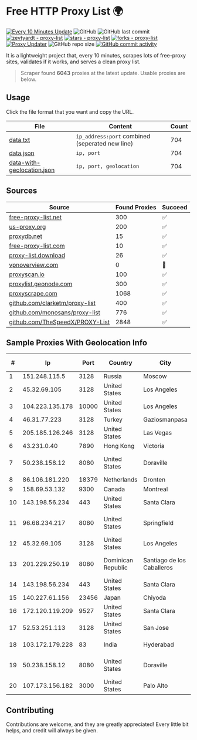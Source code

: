 
# Free HTTP Proxy List 🌍

[![Every 10 Minutes Update](https://github.com/mertguvencli/http-proxy-list/actions/workflows/main.yml/badge.svg?branch=main)](https://github.com/mertguvencli/http-proxy-list/actions/workflows/main.yml)
![GitHub](https://img.shields.io/github/license/mertguvencli/http-proxy-list)
![GitHub last commit](https://img.shields.io/github/last-commit/mertguvencli/http-proxy-list)
[![zevtyardt - proxy-list](https://img.shields.io/static/v1?label=zevtyardt&message=proxy-list&color=blue&logo=github)](https://github.com/zevtyardt/proxy-list "Go to GitHub repo")
[![stars - proxy-list](https://img.shields.io/github/stars/zevtyardt/proxy-list?style=social)](https://github.com/zevtyardt/proxy-list)
[![forks - proxy-list](https://img.shields.io/github/forks/zevtyardt/proxy-list?style=social)](https://github.com/zevtyardt/proxy-list)
[![Proxy Updater](https://github.com/zevtyardt/proxy-list/workflows/Proxy%20Updater/badge.svg)](https://github.com/zevtyardt/proxy-list/actions?query=workflow:"Proxy+Updater")
![GitHub repo size](https://img.shields.io/github/repo-size/zevtyardt/proxy-list)
[![GitHub commit activity](https://img.shields.io/github/commit-activity/m/zevtyardt/proxy-list?logo=commits)](https://github.com/zevtyardt/proxy-list/commits/main)

It is a lightweight project that, every 10 minutes, scrapes lots of free-proxy sites, validates if it works, and serves a clean proxy list.

> Scraper found **6043** proxies at the latest update. Usable proxies are below.

## Usage

Click the file format that you want and copy the URL.

|File|Content|Count|
|----|-------|-----|
|[data.txt](https://raw.githubusercontent.com/mertguvencli/http-proxy-list/main/proxy-list/data.txt)|`ip_address:port` combined (seperated new line)|704|
|[data.json](https://raw.githubusercontent.com/mertguvencli/http-proxy-list/main/proxy-list/data.json)|`ip, port`|704|
|[data-with-geolocation.json](https://raw.githubusercontent.com/mertguvencli/http-proxy-list/main/proxy-list/data-with-geolocation.json)|`ip, port, geolocation`|704|

## Sources

|Source|Found Proxies|Succeed|
|------|-------------|-------|
|[free-proxy-list.net](https://free-proxy-list.net)|300|✅|
|[us-proxy.org](https://www.us-proxy.org)|200|✅|
|[proxydb.net](http://proxydb.net)|15|✅|
|[free-proxy-list.com](https://free-proxy-list.com/?page=&port=&type%5B%5D=http&type%5B%5D=https&up_time=0&search=Search)|10|✅|
|[proxy-list.download](https://www.proxy-list.download/HTTP)|26|✅|
|[vpnoverview.com](https://vpnoverview.com/privacy/anonymous-browsing/free-proxy-servers)|0|🚫|
|[proxyscan.io](https://www.proxyscan.io)|100|✅|
|[proxylist.geonode.com](https://proxylist.geonode.com/api/proxy-list?limit=300&page=1&sort_by=lastChecked&sort_type=desc&protocols=http,https)|300|✅|
|[proxyscrape.com](https://api.proxyscrape.com/v2/?request=displayproxies&protocol=http&timeout=10000&country=all&ssl=all&anonymity=all)|1068|✅|
|[github.com/clarketm/proxy-list](https://raw.githubusercontent.com/clarketm/proxy-list/master/proxy-list-raw.txt)|400|✅|
|[github.com/monosans/proxy-list](https://raw.githubusercontent.com/monosans/proxy-list/main/proxies/http.txt)|776|✅|
|[github.com/TheSpeedX/PROXY-List](https://raw.githubusercontent.com/TheSpeedX/PROXY-List/master/http.txt)|2848|✅|


## Sample Proxies With Geolocation Info

|#|Ip|Port|Country|City|Internet Service Provider|
|-|--|----|-------|----|-------------------------|
|1|151.248.115.5|3128|Russia|Moscow|Reg.Ru|
|2|45.32.69.105|3128|United States|Los Angeles|The Constant Company|
|3|104.223.135.178|10000|United States|Los Angeles|LayerHost|
|4|46.31.77.223|3128|Turkey|Gaziosmanpasa|Talha Bogaz|
|5|205.185.126.246|3128|United States|Las Vegas|FranTech Solutions|
|6|43.231.0.40|7890|Hong Kong|Victoria|BUILDCLOUD|
|7|50.238.158.12|8080|United States|Doraville|Comcast Cable Communications, LLC|
|8|86.106.181.220|18379|Netherlands|Dronten|Mvps LTD|
|9|158.69.53.132|9300|Canada|Montreal|OVH SAS|
|10|143.198.56.234|443|United States|Santa Clara|DigitalOcean, LLC|
|11|96.68.234.217|8080|United States|Springfield|Comcast Cable Communications, LLC|
|12|45.32.69.105|3128|United States|Los Angeles|The Constant Company|
|13|201.229.250.19|8080|Dominican Republic|Santiago de los Caballeros|Compañía Dominicana de Teléfonos S. A.|
|14|143.198.56.234|443|United States|Santa Clara|DigitalOcean, LLC|
|15|140.227.61.156|23456|Japan|Chiyoda|InfoSphere|
|16|172.120.119.209|9527|United States|Santa Clara|EGIHosting|
|17|52.53.251.113|3128|United States|San Jose|Amazon.com, Inc.|
|18|103.172.179.228|83|India|Hyderabad|CtrlS Datacenters Ltd.|
|19|50.238.158.12|8080|United States|Doraville|Comcast Cable Communications, LLC|
|20|107.173.156.182|3000|United States|Palo Alto|ColoCrossing|



## Contributing

Contributions are welcome, and they are greatly appreciated! Every
little bit helps, and credit will always be given.

